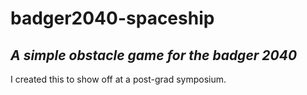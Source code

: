 # badger2040-spaceship

## _A simple obstacle game for the badger 2040_

I created this to show off at a post-grad symposium.
